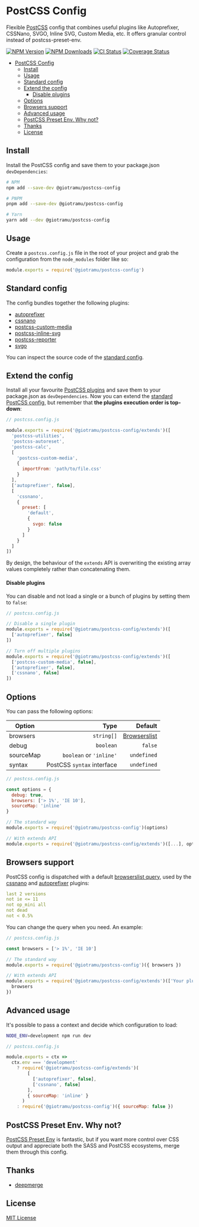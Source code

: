 # PostCSS Config

Flexible [PostCSS][postcss-doc_url] config that combines useful plugins like Autoprefixer, CSSNano, SVGO, Inline SVG, Custom Media, etc. It offers granular control instead of postcss-preset-env.

[![NPM Version][version_badge]][npm_url]
[![NPM Downloads][downloads_badge]][npm_url]
[![CI Status][ci_badge]][ci_url]
[![Coverage Status][coverage_badge]][coverage_url]

- [PostCSS Config](#postcss-config)
  - [Install](#install)
  - [Usage](#usage)
  - [Standard config](#standard-config)
  - [Extend the config](#extend-the-config)
    - [Disable plugins](#disable-plugins)
  - [Options](#options)
  - [Browsers support](#browsers-support)
  - [Advanced usage](#advanced-usage)
  - [PostCSS Preset Env. Why not?](#postcss-preset-env-why-not)
  - [Thanks](#thanks)
  - [License](#license)

## Install

Install the PostCSS config and save them to your package.json `devDependencies`:

```sh
# NPM
npm add --save-dev @giotramu/postcss-config

# PNPM
pnpm add --save-dev @giotramu/postcss-config

# Yarn
yarn add --dev @giotramu/postcss-config
```

## Usage

Create a `postcss.config.js` file in the root of your project and grab the configuration from the `node_modules` folder like so:

```js
module.exports = require('@giotramu/postcss-config')
```

## Standard config

The config bundles together the following plugins:

- [autoprefixer][autoprefixer_url]
- [cssnano][cssnano_url]
- [postcss-custom-media][postcss-custom-media_url]
- [postcss-inline-svg][postcss-inline-svg_url]
- [postcss-reporter][postcss-reporter_url]
- [svgo][svgo_url]

You can inspect the source code of the [standard config][standard-config_url].

## Extend the config

Install all your favourite [PostCSS plugins][postcss-plugins_url] and save them to your package.json as `devDependencies`. Now you can extend the [standard PostCSS config][standard-config_url], but remember that **the plugins execution order is top-down**:

```js
// postcss.config.js

module.exports = require('@giotramu/postcss-config/extends')([
  'postcss-utilities',
  'postcss-autoreset',
  'postcss-calc',
  [
    'postcss-custom-media',
    {
      importFrom: 'path/to/file.css'
    }
  ],
  ['autoprefixer', false],
  [
    'cssnano',
    {
      preset: [
        'default',
        {
          svgo: false
        }
      ]
    }
  ]
])
```

By design, the behaviour of the `extends` API is overwriting the existing array values completely rather than concatenating them.

#### Disable plugins

You can disable and not load a single or a bunch of plugins by setting them to `false`:

```js
// postcss.config.js

// Disable a single plugin
module.exports = require('@giotramu/postcss-config/extends')([
  ['autoprefixer', false]
])

// Turn off multiple plugins
module.exports = require('@giotramu/postcss-config/extends')([
  ['postcss-custom-media', false],
  ['autoprefixer', false],
  ['cssnano', false]
])
```

## Options

You can pass the following options:

| Option    |                       Type |                           Default |
| --------- | -------------------------: | --------------------------------: |
| browsers  |                 `string[]` | [Browserslist](#browsers-support) |
| debug     |                  `boolean` |                           `false` |
| sourceMap |    `boolean` or `'inline'` |                       `undefined` |
| syntax    | PostCSS `syntax` interface |                       `undefined` |

```js
// postcss.config.js

const options = {
  debug: true,
  browsers: ['> 1%', 'IE 10'],
  sourceMap: 'inline'
}

// The standard way
module.exports = require('@giotramu/postcss-config')(options)

// With extends API
module.exports = require('@giotramu/postcss-config/extends')([...], options)
```

## Browsers support

PostCSS config is dispatched with a default [browserslist query][browserslist_url], used by the [cssnano][cssnano_url] and [autoprefixer][autoprefixer_url] plugins:

```yml
last 2 versions
not ie <= 11
not op_mini all
not dead
not < 0.5%
```

You can change the query when you need. An example:

```js
// postcss.config.js

const browsers = ['> 1%', 'IE 10']

// The standard way
module.exports = require('@giotramu/postcss-config')({ browsers })

// With extends API
module.exports = require('@giotramu/postcss-config/extends')(['Your plugin'], {
  browsers
})
```

## Advanced usage

It's possible to pass a context and decide which configuration to load:

```sh
NODE_ENV=development npm run dev
```

```js
// postcss.config.js

module.exports = ctx =>
  ctx.env === 'development'
    ? require('@giotramu/postcss-config/extends')(
        [
          ['autoprefixer', false],
          ['cssnano', false]
        ],
        { sourceMap: 'inline' }
      )
    : require('@giotramu/postcss-config')({ sourceMap: false })
```

## PostCSS Preset Env. Why not?

[PostCSS Preset Env][postcss-preset-env_url] is fantastic, but if you want more control over CSS output and appreciate both the SASS and PostCSS ecosystems, merge them through this config.

## Thanks

- [deepmerge][deepmerge_url]

## License

[MIT License](./LICENSE)

<!-- Badges -->

[ci_badge]: https://img.shields.io/github/actions/workflow/status/giotramu/postcss-config/tests.yml?style=flat-square&colorA=313133&colorB=4169E1
[coverage_badge]: https://img.shields.io/coveralls/github/giotramu/postcss-config/stable?style=flat-square&colorA=313133&colorB=4169E1
[downloads_badge]: https://img.shields.io/npm/dm/@giotramu/postcss-config?style=flat-square&colorA=313133&colorB=4169E1
[version_badge]: https://img.shields.io/npm/v/@giotramu/postcss-config?style=flat-square&colorA=313133&colorB=4169E1

<!-- Links -->

[autoprefixer_url]: https://github.com/postcss/autoprefixer
[browserslist_url]: https://browserl.ist/?q=last+2+versions%2C+not+ie+%3C%3D+11%2C+not+op_mini+all%2C+not+dead%2C+not+%3C+0.5%25
[ci_url]: https://github.com/giotramu/postcss-config/actions/workflows/tests.yml
[coverage_url]: https://coveralls.io/github/giotramu/postcss-config
[cssnano_url]: https://github.com/cssnano/cssnano
[deepmerge_url]: https://github.com/TehShrike/deepmerge
[deps_url]: https://david-dm.org/giotramu/postcss-config
[devdeps_url]: https://david-dm.org/giotramu/postcss-config?type=dev
[npm_url]: https://www.npmjs.com/package/@giotramu/postcss-config
[postcss-custom-media_url]: https://github.com/postcss/postcss-custom-media
[postcss-doc_url]: https://postcss.org
[postcss-inline-svg_url]: https://github.com/TrySound/postcss-inline-svg
[postcss-plugins_url]: https://github.com/postcss/postcss/blob/master/docs/plugins.md
[postcss-preset-env_url]: https://github.com/csstools/postcss-preset-env
[postcss-reporter_url]: https://github.com/postcss/postcss-reporter
[standard-config_url]: https://github.com/giotramu/postcss-config/blob/stable/src/tests/_config.ts
[svgo_url]: https://github.com/svg/svgo
